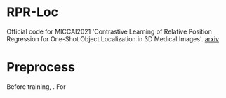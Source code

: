 # RPR-Loc
Official code for MICCAI2021 'Contrastive Learning of Relative Position
Regression for One-Shot Object Localization in
3D Medical Images'. [arxiv](https://arxiv.org/abs/2012.07043)

# Preprocess
Before training, .
For 
